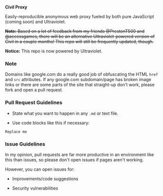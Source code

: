 **Civil Proxy**

Easily-reproducible anonymous web proxy fueled by both pure JavaScript (coming soon) and Ultraviolet.

~~**Note:** Based on a lot of feedback from my friends @PrestonT500 and @accessgames, there will be an alternative Ultraviolet-powered version of Civil in a couple months! This repo will still be frequently updated, though.~~

**Notice:** This repo is now powered by Ultraviolet.

### Note

Domains like google.com do a really good job of obfuscating the HTML `href` and `src` attributes. If any google.com subdomain/page has broken image links or there are some parts of the site that straight-up don't work, please fork and open a pull request.

### Pull Request Guidelines

- State what you want to happen in any `.md` or text file.

- Use code blocks like this if necessary:

```
Replace me
```

### Issue Guidelines

In my opinion, pull requests are far more productive in an environment like this than issues, so please don't open issues if pages aren't working.

However, you can open issues for:

- Improvements/code suggestions

- Security vulnerabilities